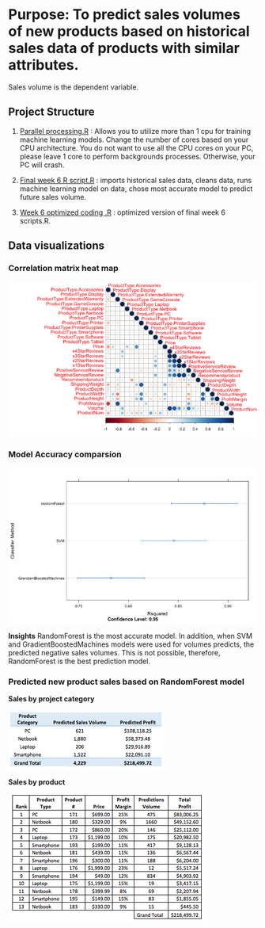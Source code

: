 # Purpose: To predict sales volumes of new products based on historical sales data of products with similar attributes. 

Sales volume is the dependent variable.


## Project Structure 
1. [Parallel processing.R](https://github.com/nlynch504/data-analytics-portfolio/blob/master/R%20projects/Multiple%20Regression%20in%20R%20-%20Predicting%20sales/Parallel%20processing.R)  : Allows you to utilize more than 1 cpu for training machine learning models. Change the number of cores based on your CPU architecture. You do not want to use all the CPU cores on your PC, please leave 1 core to perform backgrounds processes. Otherwise, your PC will crash.

2. [Final week 6 R script.R](https://github.com/nlynch504/data-analytics-portfolio/blob/master/R%20projects/Multiple%20Regression%20in%20R%20-%20Predicting%20sales/Final%20week%206%20R%20script.R) : imports historical sales data, cleans data, runs machine learning model on data, chose most accurate model to predict future sales volume.

3. [Week 6 optimized coding .R](https://github.com/nlynch504/data-analytics-portfolio/blob/master/R%20projects/Multiple%20Regression%20in%20R%20-%20Predicting%20sales/Week%206%20optimized%20coding%20.R) : optimized version of final week 6 scripts.R.

## Data visualizations
### Correlation matrix heat map
![correlation matrix](https://github.com/nlynch504/data-analytics-portfolio/blob/master/R%20projects/Multiple%20Regression%20in%20R%20-%20Predicting%20sales/Final%20report/Corr%20matrix%20heat%20map.png)

### Model Accuracy comparsion
![dotplot](https://github.com/nlynch504/data-analytics-portfolio/blob/master/R%20projects/Multiple%20Regression%20in%20R%20-%20Predicting%20sales/Final%20report/Model%20accuracy.png)

**Insights** RandomForest is the most accurate model. In addition, when SVM and GradientBoostedMachines models were used for volumes predicts, the predicted negative sales volumes. This is not possible, therefore, RandomForest is the best prediction model.

### Predicted new product sales based on RandomForest model
**Sales by project category**

![Project category](https://github.com/nlynch504/data-analytics-portfolio/blob/master/R%20projects/Multiple%20Regression%20in%20R%20-%20Predicting%20sales/Final%20report/Product%20category%20sales.png)

**Sales by product**

![Project sales](https://github.com/nlynch504/data-analytics-portfolio/blob/master/R%20projects/Multiple%20Regression%20in%20R%20-%20Predicting%20sales/Final%20report/Product%20sales.png)
